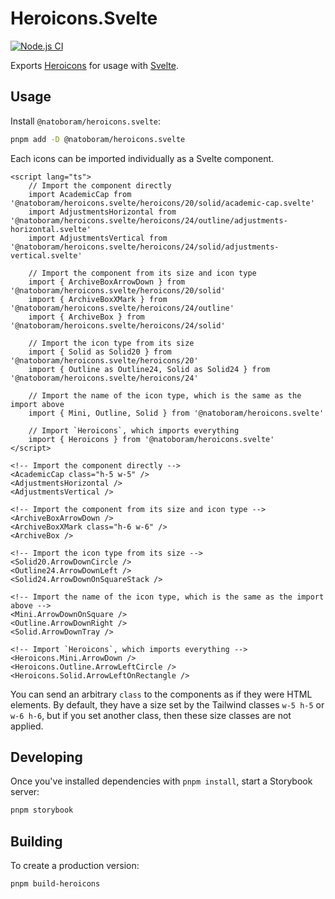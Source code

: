 # Heroicons.Svelte

[![Node.js CI](https://github.com/NatoBoram/heroicons.svelte/actions/workflows/node-js.yaml/badge.svg)](https://github.com/NatoBoram/heroicons.svelte/actions/workflows/node-js.yaml)

Exports [Heroicons](https://github.com/tailwindlabs/heroicons) for usage with [Svelte](https://github.com/sveltejs/svelte).

## Usage

Install `@natoboram/heroicons.svelte`:

```bash
pnpm add -D @natoboram/heroicons.svelte
```

Each icons can be imported individually as a Svelte component.

```svelte
<script lang="ts">
	// Import the component directly
	import AcademicCap from '@natoboram/heroicons.svelte/heroicons/20/solid/academic-cap.svelte'
	import AdjustmentsHorizontal from '@natoboram/heroicons.svelte/heroicons/24/outline/adjustments-horizontal.svelte'
	import AdjustmentsVertical from '@natoboram/heroicons.svelte/heroicons/24/solid/adjustments-vertical.svelte'

	// Import the component from its size and icon type
	import { ArchiveBoxArrowDown } from '@natoboram/heroicons.svelte/heroicons/20/solid'
	import { ArchiveBoxXMark } from '@natoboram/heroicons.svelte/heroicons/24/outline'
	import { ArchiveBox } from '@natoboram/heroicons.svelte/heroicons/24/solid'

	// Import the icon type from its size
	import { Solid as Solid20 } from '@natoboram/heroicons.svelte/heroicons/20'
	import { Outline as Outline24, Solid as Solid24 } from '@natoboram/heroicons.svelte/heroicons/24'

	// Import the name of the icon type, which is the same as the import above
	import { Mini, Outline, Solid } from '@natoboram/heroicons.svelte'

	// Import `Heroicons`, which imports everything
	import { Heroicons } from '@natoboram/heroicons.svelte'
</script>

<!-- Import the component directly -->
<AcademicCap class="h-5 w-5" />
<AdjustmentsHorizontal />
<AdjustmentsVertical />

<!-- Import the component from its size and icon type -->
<ArchiveBoxArrowDown />
<ArchiveBoxXMark class="h-6 w-6" />
<ArchiveBox />

<!-- Import the icon type from its size -->
<Solid20.ArrowDownCircle />
<Outline24.ArrowDownLeft />
<Solid24.ArrowDownOnSquareStack />

<!-- Import the name of the icon type, which is the same as the import above -->
<Mini.ArrowDownOnSquare />
<Outline.ArrowDownRight />
<Solid.ArrowDownTray />

<!-- Import `Heroicons`, which imports everything -->
<Heroicons.Mini.ArrowDown />
<Heroicons.Outline.ArrowLeftCircle />
<Heroicons.Solid.ArrowLeftOnRectangle />
```

You can send an arbitrary `class` to the components as if they were HTML elements. By default, they have a size set by the Tailwind classes `w-5 h-5` or `w-6 h-6`, but if you set another class, then these size classes are not applied.

## Developing

Once you've installed dependencies with `pnpm install`, start a Storybook server:

```bash
pnpm storybook
```

## Building

To create a production version:

```bash
pnpm build-heroicons
```
